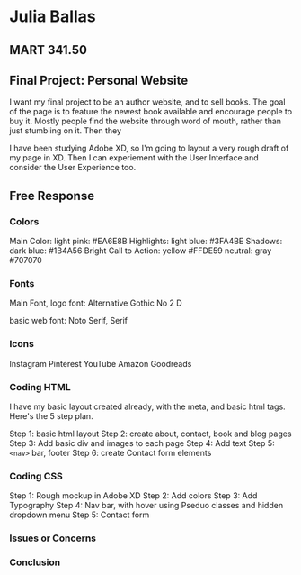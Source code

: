 
# Julia Ballas

## MART 341.50

## Final Project: Personal Website

I want my final project to be an author website, and to sell books. The goal of the page is to feature the newest book available and encourage people to buy it. Mostly people find the website through word of mouth, rather than just stumbling on it. Then they

I have been studying Adobe XD, so I'm going to layout a very rough draft of my page in XD. Then I can experiement with the User Interface and consider the User Experience too.

## Free Response

### Colors

Main Color: light pink: #EA6E8B
Highlights: light blue: #3FA4BE
Shadows: dark blue: #1B4A56
Bright Call to Action: yellow #FFDE59
neutral: gray #707070

### Fonts

Main Font, logo font: Alternative Gothic No 2 D

basic web font: Noto Serif, Serif

### Icons

Instagram
Pinterest
YouTube
Amazon
Goodreads

### Coding HTML

I have my basic layout created already, with the meta, and basic html tags. Here's the 5 step plan.

Step 1: basic html layout
Step 2: create about, contact, book and blog pages
Step 3: Add basic div and images to each page
Step 4: Add text
Step 5: `<nav>` bar, footer
Step 6: create Contact form elements

### Coding CSS

Step 1: Rough mockup in Adobe XD
Step 2: Add colors
Step 3: Add Typography
Step 4: Nav bar, with hover using Pseduo classes and hidden dropdown menu
Step 5: Contact form

### Issues or Concerns
### Conclusion
